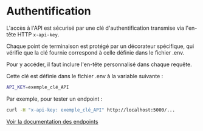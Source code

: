 # Authentification

L'accès à l'API est sécurisé par une clé d'authentification transmise via l'en-tête HTTP `x-api-key`.

Chaque point de terminaison est protégé par un décorateur spécifique, qui vérifie que la clé fournie correspond à celle définie dans le fichier .env.



Pour y accéder, il faut inclure l'en-tête personnalisé dans chaque requête.

Cette clé est définie dans le fichier .env à la variable suivante :
```bash
API_KEY=exemple_clé_API
```
Par exemple, pour tester un endpoint :
```bash
curl -H "x-api-key: exemple_clé_API" http://localhost:5000/...
```
[Voir la documentation des endpoints](api_endpoints.md)